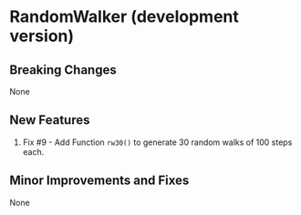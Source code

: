 # RandomWalker (development version)

## Breaking Changes
None

## New Features
1. Fix #9 - Add Function `rw30()` to generate 30 random walks of 100 steps each.

## Minor Improvements and Fixes
None
